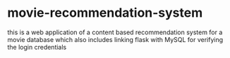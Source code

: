 # movie-recommendation-system
this is a web application of a content based recommendation system for a movie database which also includes linking flask with MySQL for verifying the login credentials
